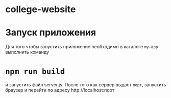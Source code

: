 # college-website

# Запуск приложения

Для того чтобы запустить приложение необходимо в каталоге `my-app` выполнить команду
#   `npm run build`
и запустить файл server.js. После того как сервер выдаст `порт`, запустить браузер и перейти по адресу http://localhost:порт
